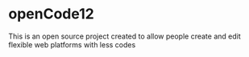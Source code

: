 # openCode12
This is an open source project created to allow people create and edit flexible web platforms with less codes
